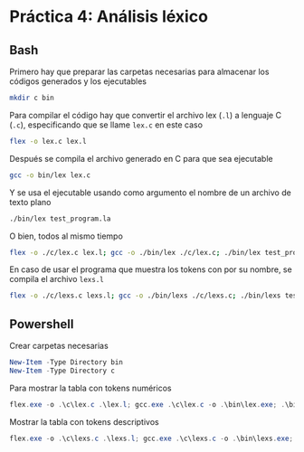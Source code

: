 # Práctica 4: Análisis léxico

## Bash

Primero hay que preparar las carpetas necesarias para almacenar los códigos generados y los ejecutables

```bash
mkdir c bin
```

Para compilar el código hay que convertir el archivo lex (`.l`) a lenguaje C (`.c`), especificando que se llame `lex.c` en este caso

```bash
flex -o lex.c lex.l
```

Después se compila el archivo generado en C para que sea ejecutable

```bash
gcc -o bin/lex lex.c
```

Y se usa el ejecutable usando como argumento el nombre de un archivo de texto plano

```bash
./bin/lex test_program.la
```

O bien, todos al mismo tiempo

```bash
flex -o ./c/lex.c lex.l; gcc -o ./bin/lex ./c/lex.c; ./bin/lex test_program.la
```

En caso de usar el programa que muestra los tokens con por su nombre, se compila el archivo `lexs.l`

```bash
flex -o ./c/lexs.c lexs.l; gcc -o ./bin/lexs ./c/lexs.c; ./bin/lexs test_program.la
```

## Powershell

Crear carpetas necesarias

```powershell
New-Item -Type Directory bin
New-Item -Type Directory c
```

Para mostrar la tabla con tokens numéricos

```powershell
flex.exe -o .\c\lex.c .\lex.l; gcc.exe .\c\lex.c -o .\bin\lex.exe; .\bin\lex.exe .\test_program.la
```

Mostrar la tabla con tokens descriptivos

```powershell
flex.exe -o .\c\lexs.c .\lexs.l; gcc.exe .\c\lexs.c -o .\bin\lexs.exe; .\bin\lexs.exe .\test_program.la
```
